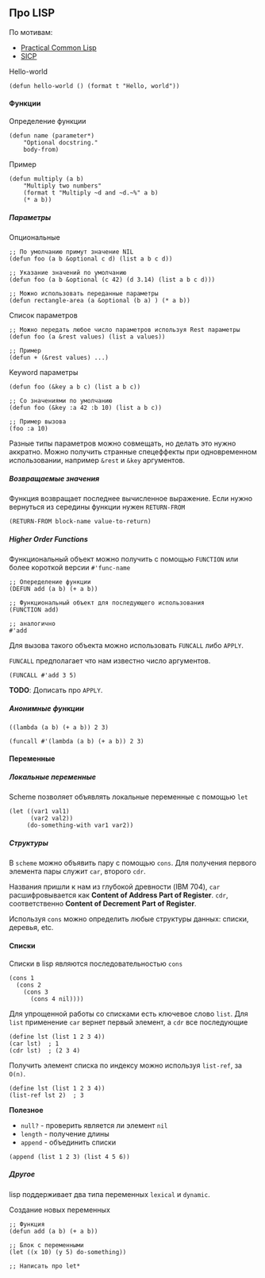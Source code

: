 ## Про LISP

По мотивам:
- [Practical Common Lisp](http://www.gigamonkeys.com/book/)  
- [SICP](https://mitpress.mit.edu/sites/default/files/sicp/index.html)

Hello-world
```
(defun hello-world () (format t "Hello, world"))
```

#### Функции

Определение функции
```
(defun name (parameter*)
    "Optional docstring."
    body-from)
```

Пример
```
(defun multiply (a b)
    "Multiply two numbers"
    (format t "Multiply ~d and ~d.~%" a b)
    (* a b))
```

##### Параметры

Опциональные
```
;; По умолчанию примут значение NIL
(defun foo (a b &optional c d) (list a b c d))

;; Указание значений по умолчанию
(defun foo (a b &optional (c 42) (d 3.14) (list a b c d)))

;; Можно использовать переданные параметры
(defun rectangle-area (a &optional (b a) ) (* a b))
```

Список параметров
```
;; Можно передать любое число параметров используя Rest параметры
(defun foo (a &rest values) (list a values))

;; Пример
(defun + (&rest values) ...)
```

Keyword параметры
```
(defun foo (&key a b c) (list a b c))

;; Со значениями по умолчанию
(defun foo (&key :a 42 :b 10) (list a b c))

;; Пример вызова
(foo :a 10)
```

Разные типы параметров можно совмещать, но делать это нужно аккратно. Можно получить странные спецеффекты при одновременном использовании, например `&rest` и `&key` аргументов.

##### Возвращаемые значения

Функция возвращает последнее вычисленное выражение. Если нужно вернуться из середины функции нужен `RETURN-FROM`
```
(RETURN-FROM block-name value-to-return)
```

##### Higher Order Functions

Функциональный объект можно получить с помощью `FUNCTION` или более короткой версии `#'func-name`

```
;; Опеределение функции
(DEFUN add (a b) (+ a b))

;; Функциональный объект для последующего использования
(FUNCTION add)

;; аналогично
#'add
```

Для вызова такого объекта можно использовать `FUNCALL` либо `APPLY`.

`FUNCALL` предполагает что нам известно число аргументов.
```
(FUNCALL #'add 3 5)
```

**TODO**: Дописать про `APPLY`.

##### Анонимные функции
```
((lambda (a b) (+ a b)) 2 3)

(funcall #'(lambda (a b) (+ a b)) 2 3)
```

####  Переменные

##### Локальные переменные

Scheme позволяет объявлять локальные переменные с помощью `let`
```
(let ((var1 val1)
      (var2 val2))
     (do-something-with var1 var2))
```
##### Структуры

В `scheme` можно объявить пару с помощью `cons`. Для получения первого элемента пары служит `car`, второго `cdr`.

Названия пришли к нам из глубокой древности (IBM 704), `car` расшифровывается как __Content of Address Part of Register__. `cdr`, соответственно __Content of Decrement Part of Register__.

Используя `cons` можно определить любые структуры данных: списки, деревья, etc.

#### Списки

Списки в lisp являются последовательностью `cons`
```
(cons 1
  (cons 2
    (cons 3
      (cons 4 nil))))
```

Для упрощенной работы со списками есть ключевое слово `list`. Для `list` применение `car` вернет первый элемент, а `cdr` все последующие
```
(define lst (list 1 2 3 4))
(car lst)  ; 1
(cdr lst)  ; (2 3 4)
```

Получить элемент списка по индексу можно используя `list-ref`, за `O(n)`.
```
(define lst (list 1 2 3 4))
(list-ref lst 2)  ; 3
```

**Полезное**
- `null?` - проверить является ли элемент `nil`
- `length` - получение длины
- `append` - объединить списки

```
(append (list 1 2 3) (list 4 5 6))
```

##### Другое

lisp поддерживает два типа переменных `lexical` и `dynamic`.

Создание новых переменных
```
;; Функция
(defun add (a b) (+ a b))

;; Блок с переменными
(let ((x 10) (y 5) do-something))

;; Написать про let*
```
